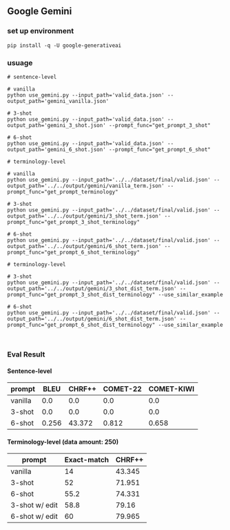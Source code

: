 ## Google Gemini
### set up environment
```shell
pip install -q -U google-generativeai
```

### usuage
```shell
# sentence-level

# vanilla
python use_gemini.py --input_path='valid_data.json' --output_path='gemini_vanilla.json'

# 3-shot
python use_gemini.py --input_path='valid_data.json' --output_path='gemini_3_shot.json' --prompt_func="get_prompt_3_shot"

# 6-shot
python use_gemini.py --input_path='valid_data.json' --output_path='gemini_6_shot.json' --prompt_func="get_prompt_6_shot"

# terminology-level

# vanilla
python use_gemini.py --input_path='../../dataset/final/valid.json' --output_path='../../output/gemini/vanilla_term.json' --prompt_func="get_prompt_terminology"

# 3-shot
python use_gemini.py --input_path='../../dataset/final/valid.json' --output_path='../../output/gemini/3_shot_term.json' --prompt_func="get_prompt_3_shot_terminology"

# 6-shot
python use_gemini.py --input_path='../../dataset/final/valid.json' --output_path='../../output/gemini/6_shot_term.json' --prompt_func="get_prompt_6_shot_terminology"

# terminology-level

# 3-shot
python use_gemini.py --input_path='../../dataset/final/valid.json' --output_path='../../output/gemini/3_shot_dist_term.json' --prompt_func="get_prompt_3_shot_dist_terminology" --use_similar_example 

# 6-shot
python use_gemini.py --input_path='../../dataset/final/valid.json' --output_path='../../output/gemini/6_shot_dist_term.json' --prompt_func="get_prompt_6_shot_dist_terminology" --use_similar_example 



```

### Eval Result

#### Sentence-level
| prompt | BLEU | CHRF++ | COMET-22 | COMET-KIWI |
| --- | --- | --- | --- | --- |
| vanilla | 0.0 | 0.0 | 0.0 | 0.0 |
| 3-shot | 0.0 | 0.0 | 0.0 | 0.0 |
| 6-shot | 0.256 | 43.372 | 0.812 | 0.658 |

#### Terminology-level (data amount: 250)
| prompt | Exact-match | CHRF++ | 
| --- | --- | --- | 
| vanilla | 14 | 43.345 | 
| 3-shot | 52 | 71.951 | 
| 6-shot | 55.2 | 74.331 | 
| 3-shot w/ edit| 58.8 | 79.16 |
| 6-shot w/ edit| 60 | 79.965 |


